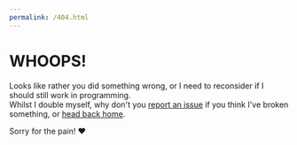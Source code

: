 ```yaml
---
permalink: /404.html
---
```

# WHOOPS!
Looks like rather you did something wrong, or I need to reconsider if I should still work in programming.  
Whilst I double myself, why don't you [report an issue](https://github.com/ItsPugle/DiscordApp/issues/new) if you think I've broken something, or [head back home](index.md).

Sorry for the pain! :heart:
